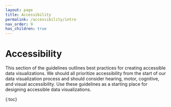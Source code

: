 ```yaml
---
layout: page
title: Accessibility
permalink: /accessibility/intro
nav_order: 9
has_children: true
---
```

# Accessibility

This section of the guidelines outlines best practices for creating accessible data visualizations. We should all prioritize accessibility from the start of our data visualization process and should consider hearing, motor, cognitive, and visual accessibility. Use these guidelines as a starting place for designing accessible data visualizations. 

{:toc}